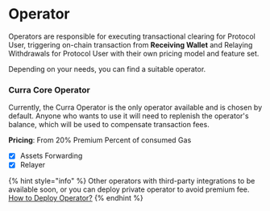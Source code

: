# Operator

Operators are responsible for executing transactional clearing for Protocol User, triggering on-chain transaction from **Receiving Wallet** and Relaying Withdrawals for Protocol User with their own pricing model and feature set.&#x20;

Depending on your needs, you can find a suitable operator.

### Curra Core Operator

Currently, the Curra Operator is the only operator available and is chosen by default. Anyone who wants to use it will need to replenish the operator's balance, which will be used to compensate transaction fees.

**Pricing**: From 20% Premium Percent of consumed Gas

* [x] Assets Forwarding
* [x] Relayer

{% hint style="info" %}
Other operators with third-party integrations to be available soon, or you can deploy private operator to avoid premium fee. [How to Deploy Operator?](../deploy-operator.md)
{% endhint %}

